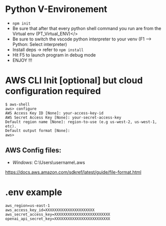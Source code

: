 # Python V-Environement
- ```npm init```
- Be sure that after that every python shell command you run are from the Virtual env (PT_Virtual_ENV)</>
- Be sure to switch the vscode python interpreter to your venv (F1 --> Python: Select interpreter)
- Install deps -> refer to `npm install`
- Hit F5 to launch program in debug mode
- ENJOY !!!

# AWS CLI Init [optional] but cloud configuration required
```shell
$ aws-shell
aws> configure
AWS Access Key ID [None]: your-access-key-id
AWS Secret Access Key [None]: your-secret-access-key
Default region name [None]: region-to-use (e.g us-west-2, us-west-1, etc).
Default output format [None]:
aws>
``` 
## AWS Config files: 
- *Windows*: C:\Users\username\\.aws

https://docs.aws.amazon.com/sdkref/latest/guide/file-format.html



# .env example
```
aws_region=us-east-1
aws_access_key_id=XXXXXXXXXXXXXXXXXXXXXX
aws_secret_access_key=XXXXXXXXXXXXXXXXXXXXXXXXX
openai_api_secret_key=XXXXXXXXXXXXXXXXXXXXXXXXX
```